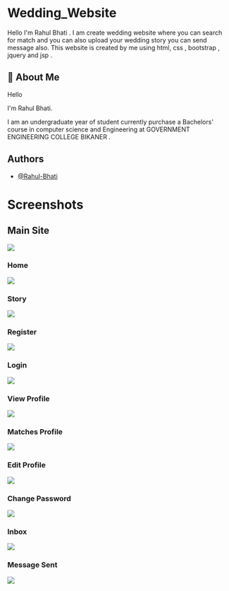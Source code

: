 # Wedding_Website
Hello I'm Rahul Bhati . I am create wedding website where you can search for match and you can also upload your wedding story you can send message also. This website is created by me using html, css , bootstrap , jquery and jsp .

## 🚀 About Me
Hello

I'm Rahul Bhati.

I am an undergraduate year of student currently purchase a Bachelors' course in computer science and Engineering at GOVERNMENT ENGINEERING COLLEGE BIKANER .
## Authors

- [@Rahul-Bhati](https://github.com/Rahul-Bhati)


# Screenshots

## Main Site

<img class="img-fluid" src="demo/Screenshot (34).png"/>

### Home
<img class="img-fluid" src="demo/Screenshot (35).png"/>

### Story
<img class="img-fluid" src="demo/Screenshot (36).png"/>

### Register
<img class="img-fluid" src="demo/Screenshot (37).png"/>

### Login
<img class="img-fluid" src="demo/Screenshot (38).png"/>

### View Profile
<img class="img-fluid" src="demo/Screenshot (39).png"/>

### Matches Profile
<img class="img-fluid" src="demo/Screenshot (40).png"/>

### Edit Profile
<img class="img-fluid" src="demo/Screenshot (41).png"/>

### Change Password
<img class="img-fluid" src="demo/Screenshot (42).png"/>

### Inbox
<img class="img-fluid" src="demo/Screenshot (43).png"/>

### Message Sent
<img class="img-fluid" src="demo/Screenshot (44).png"/>

